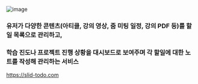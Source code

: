![image](https://github.com/user-attachments/assets/7330d855-be1b-4542-b237-de6f43434880)

### 유저가 다양한 콘텐츠(아티클, 강의 영상, 줌 미팅 일정, 강의 PDF 등)를 할일 목록으로 관리하고, 
### 학습 진도나 프로젝트 진행 상황을 대시보드로 보여주며 각 할일에 대한 노트를 작성해 관리하는 서비스

https://slid-todo.com
